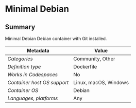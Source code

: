 # Minimal Debian

## Summary

Minimal Debian Debian container with Git installed.

| Metadata                    | Value                 |
| --------------------------- | --------------------- |
| _Categories_                | Community, Other      |
| _Definition type_           | Dockerfile            |
| _Works in Codespaces_       | No                    |
| _Container host OS support_ | Linux, macOS, Windows |
| _Container OS_              | Debian                |
| _Languages, platforms_      | Any                   |
